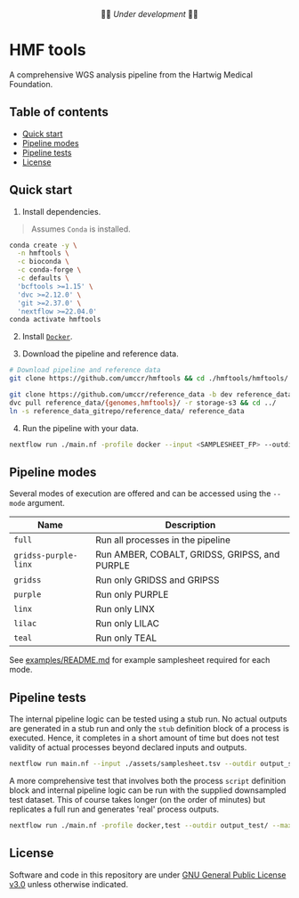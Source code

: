 &nbsp;
&nbsp;
&nbsp;
<p align="center">
🚧🚨 <em>Under development</em> 🚨🚧
</p>

# HMF tools

A comprehensive WGS analysis pipeline from the Hartwig Medical Foundation.

## Table of contents

* [Quick start](#quick-start)
* [Pipeline modes](#pipeline-modes)
* [Pipeline tests](#pipeline-tests)
* [License](#license)

## Quick start

1. Install dependencies.
> Assumes `Conda` is installed.
```bash
conda create -y \
  -n hmftools \
  -c bioconda \
  -c conda-forge \
  -c defaults \
  'bcftools >=1.15' \
  'dvc >=2.12.0' \
  'git >=2.37.0' \
  'nextflow >=22.04.0'
conda activate hmftools
```

2. Install [`Docker`](https://docs.docker.com/engine/installation/).

3. Download the pipeline and reference data.
```bash
# Download pipeline and reference data
git clone https://github.com/umccr/hmftools && cd ./hmftools/hmftools/

git clone https://github.com/umccr/reference_data -b dev reference_data_gitrepo/ && cd reference_data_gitrepo/
dvc pull reference_data/{genomes,hmftools}/ -r storage-s3 && cd ../
ln -s reference_data_gitrepo/reference_data/ reference_data
```

4. Run the pipeline with your data.
```bash
nextflow run ./main.nf -profile docker --input <SAMPLESHEET_FP> --outdir <OUTPUT_DIRECTORY>
```

## Pipeline modes

Several modes of execution are offered and can be accessed using the `--mode` argument.

| Name                  | Description                                   |
| ---                   | ---                                           |
| `full`                | Run all processes in the pipeline             |
| `gridss-purple-linx`  | Run AMBER, COBALT, GRIDSS, GRIPSS, and PURPLE |
| `gridss`              | Run only GRIDSS and GRIPSS                    |
| `purple`              | Run only PURPLE                               |
| `linx`                | Run only LINX                                 |
| `lilac`               | Run only LILAC                                |
| `teal`                | Run only TEAL                                 |

See [examples/README.md](examples/README.md) for example samplesheet required for each mode.

## Pipeline tests

The internal pipeline logic can be tested using a stub run. No actual outputs are generated in a stub run and
only the `stub` definition block of a process is executed. Hence, it completes in a short amount of time but does not
test validity of actual processes beyond declared inputs and outputs.

```bash
nextflow run main.nf --input ./assets/samplesheet.tsv --outdir output_stub/ --max_memory '1.GB' -stub
```

A more comprehensive test that involves both the process `script` definition block and internal pipeline logic can be
run with the supplied downsampled test dataset. This of course takes longer (on the order of minutes) but replicates a
full run and generates 'real' process outputs.

```bash
nextflow run ./main.nf -profile docker,test --outdir output_test/ --max_memory '6.GB'
```

## License

Software and code in this repository are under [GNU General Public License
v3.0](https://www.gnu.org/licenses/gpl-3.0.en.html) unless otherwise indicated.
